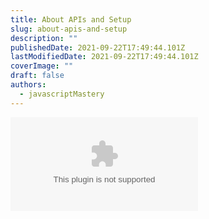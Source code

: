 ```yaml
---
title: About APIs and Setup
slug: about-apis-and-setup
description: ""
publishedDate: 2021-09-22T17:49:44.101Z
lastModifiedDate: 2021-09-22T17:49:44.101Z
coverImage: ""
draft: false
authors:
  - javascriptMastery
---
```


<Embed
  type="youtube"
  url="https://youtu.be/be9sHQ7xqo0?t=157"
  title="About APIs and Setup"
/>
